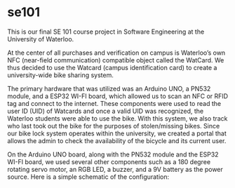 # se101

This is our final SE 101 course project in Software Engineering at the University of Waterloo.

At the center of all purchases and verification on campus is Waterloo’s own NFC (near-field communication) compatible object called the WatCard. We thus decided to use the Watcard (campus identification card) to create a university-wide bike sharing system. 

The primary hardware that was utilized was an Arduino UNO, a PN532 module, and a ESP32 WI-FI board, which allowed us to scan an NFC or RFID tag and connect to the internet. These components were used to read the user ID (UID) of Watcards and once a valid UID was recognized, the Waterloo students were able to use the bike. With this system, we also track who last took out the bike for the purposes of stolen/missing bikes. Since our bike lock system operates within the university, we created a portal that allows the admin to check the availability of the bicycle and its current user.

On the Arduino UNO board, along with the PN532 module and the ESP32 WI-FI board, we used several other components such as a 180 degree rotating servo motor, an RGB LED, a buzzer, and a 9V battery as the power source. Here is a simple schematic of the configuration: 

